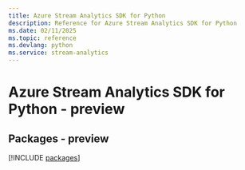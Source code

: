 ```yaml
---
title: Azure Stream Analytics SDK for Python
description: Reference for Azure Stream Analytics SDK for Python
ms.date: 02/11/2025
ms.topic: reference
ms.devlang: python
ms.service: stream-analytics
---
```

# Azure Stream Analytics SDK for Python - preview
## Packages - preview
[!INCLUDE [packages](stream-analytics-index.md)]
